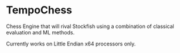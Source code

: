# TempoChess

Chess Engine that will rival Stockfish using a combination of classical evaluation and ML methods.

Currently works on Little Endian x64 processors only.
